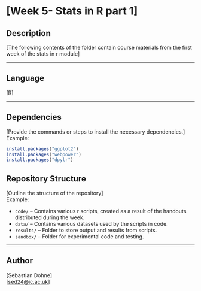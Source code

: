 # **[Week 5- Stats in R part 1]**

## **Description**
[The following contents of the folder contain course materials from the first week of the stats in r module]

---

## **Language**
[R]

---

## **Dependencies**
[Provide the commands or steps to install the necessary dependencies.]  
Example:
```r
install.packages("ggplot2")
install.packages("webpower")
install.packages("dpylr")
```

## Repository Structure
[Outline the structure of the repository]  
Example:
- `code/` – Contains various r scripts, created as a result of the handouts distributed during the week.
- `data/` – Contains various datasets used by the scripts in code.
- `results/` – Folder to store output and results from scripts.
- `sandbox/` – Folder for experimental code and testing.

---

## Author
[Sebastian Dohne]  
[sed24@ic.ac.uk]

